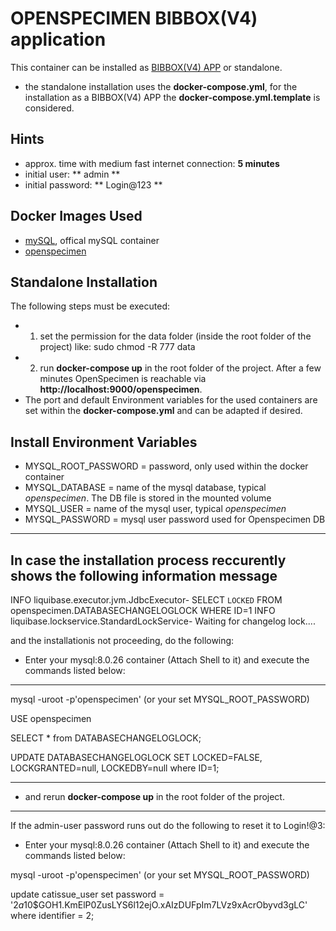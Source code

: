 # OPENSPECIMEN BIBBOX(V4) application

This container can be installed as [BIBBOX(V4) APP](https://bibbox.readthedocs.io/en/latest/installation_v4_apps/) or standalone. 
* the standalone installation uses the **docker-compose.yml**, for the installation as a BIBBOX(V4) APP the **docker-compose.yml.template** is considered.


## Hints

* approx. time with medium fast internet connection: **5 minutes**
* initial user: ** admin **
* initial password: ** Login@123 **


## Docker Images Used 

 * [mySQL](https://hub.docker.com/_/mysql/), offical mySQL container
 * [openspecimen](https://hub.docker.com/r/bibbox/openspecimen/tags)
 

## Standalone Installation 

The following steps must be executed:
* 1) set the permission for the data folder (inside the root folder of the project) like: sudo chmod -R 777 data 
* 2) run **docker-compose up** in the root folder of the project. After a few minutes OpenSpecimen is reachable via **http://localhost:9000/openspecimen**.
* The port and default Environment variables for the used containers are set within the **docker-compose.yml** and can be adapted if desired.


## Install Environment Variables

  * MYSQL_ROOT_PASSWORD = password, only used within the docker container
  * MYSQL_DATABASE = name of the mysql database, typical *openspecimen*. The DB file is stored in the mounted volume
  * MYSQL_USER = name of the mysql user, typical *openspecimen*
  * MYSQL_PASSWORD = mysql user password used for Openspecimen DB

------------------------------------------------------------------------------------------
## In case the installation process reccurently shows the following information message

INFO  liquibase.executor.jvm.JdbcExecutor- SELECT `LOCKED` FROM openspecimen.DATABASECHANGELOGLOCK WHERE ID=1
INFO  liquibase.lockservice.StandardLockService- Waiting for changelog lock....

and the installationis not proceeding, do the following:
* Enter your mysql:8.0.26 container (Attach Shell to it) and execute the commands listed below:
------------------------------------------------------------------------------------------
mysql -uroot -p'openspecimen' (or your set MYSQL_ROOT_PASSWORD)

USE openspecimen

SELECT * from DATABASECHANGELOGLOCK;

UPDATE DATABASECHANGELOGLOCK SET LOCKED=FALSE, LOCKGRANTED=null, LOCKEDBY=null where ID=1;

------------------------------------------------------------------------------------------
* and rerun **docker-compose up** in the root folder of the project.  

------------------------------------------------------------------------------------------

If the admin-user password runs out do the following to reset it to Login!@3:
* Enter your mysql:8.0.26 container (Attach Shell to it) and execute the commands listed below:

mysql -uroot -p'openspecimen' (or your set MYSQL_ROOT_PASSWORD)

update catissue_user set password = '$2a$10$GOH1.KmElP0ZusLYS6l12ejO.xAIzDUFpIm7LVz9xAcrObyvd3gLC' where identifier = 2;



